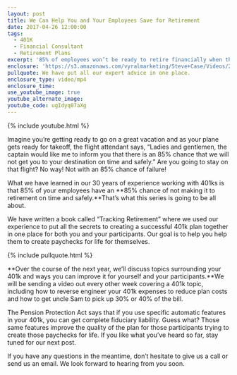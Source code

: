```yaml
---
layout: post
title: We Can Help You and Your Employees Save for Retirement
date: 2017-04-26 12:00:00
tags:
  - 401K
  - Financial Consultant
  - Retirement Plans
excerpt: '85% of employees won’t be ready to retire financially when the time comes. Here’s how you can make sure that doesn’t happen to you or your employees.'
enclosure: 'https://s3.amazonaws.com/vyralmarketing/Steve+Case/Videos/2017/We+Can+Help+You+and+Your+Employees+Save+for+Retirement+-.mp4'
pullquote: We have put all our expert advice in one place.
enclosure_type: video/mp4
enclosure_time:
use_youtube_image: true
youtube_alternate_image:
youtube_code: ugIdyq07aXg
---
```



{% include youtube.html %}

Imagine you’re getting ready to go on a great vacation and as your plane gets ready for takeoff, the flight attendant says, “Ladies and gentlemen, the captain would like me to inform you that there is an 85% chance that we will not get you to your destination on time and safely.” Are you going to stay on that flight? No way! Not with an 85% chance of failure!

What we have learned in our 30 years of experience working with 401ks is that 85% of your employees have an **85% chance of not making it to retirement on time and safely.**That’s what this series is going to be all about.

We have written a book called “Tracking Retirement” where we used our experience to put all the secrets to creating a successful 401k plan together in one place for both you and your participants. Our goal is to help you help them to create paychecks for life for themselves.

{% include pullquote.html %}

**Over the course of the next year, we’ll discuss topics surrounding your 401k and ways you can improve it for yourself and your participants.**We will be sending a video out every other week covering a 401k topic, including how to reverse engineer your 401k expenses to reduce plan costs and how to get uncle Sam to pick up 30% or 40% of the bill.

The Pension Protection Act says that if you use specific automatic features in your 401k, you can get complete fiduciary liability. Guess what? Those same features improve the quality of the plan for those participants trying to create those paychecks for life. If you like what you’ve heard so far, stay tuned for our next post.

If you have any questions in the meantime, don’t hesitate to give us a call or send us an email. We look forward to hearing from you soon.